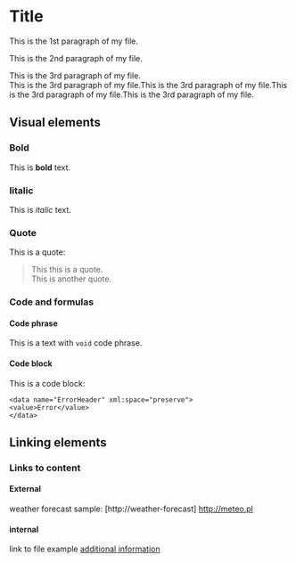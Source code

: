 # Title

This is the 1st paragraph of my file.

This is the 2nd paragraph of my file.

This is the 3rd paragraph of my file.  
This is the 3rd paragraph of my file.This is the 3rd paragraph of my file.This is the 3rd paragraph of my file.This is the 3rd paragraph of my file.

## Visual elements

### Bold

This is **bold** text.

### Iitalic

This is *italic* text.

### Quote

This is a quote:
> This this is a quote.  
> This is another quote.

### Code and formulas

#### Code phrase

This is a text with `void` code phrase.

#### Code block

This is a code block:
```
<data name="ErrorHeader" xml:space="preserve">
<value>Error</value>
</data>
```

## Linking elements

### Links to content

#### External

weather forecast sample: [http://weather-forecast] http://meteo.pl

#### internal

link to file example [additional information](reference.md)